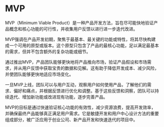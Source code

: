 # MVP

MVP（Minimum Viable Product）是一种产品开发方法，旨在尽可能快地验证产品概念和核心功能的可行性，并收集用户反馈以进行进一步迭代改进。

MVP强调在产品开发初期，聚焦于最基本、最关键的功能或特性，将其尽快构建成一个可用的原型或版本。这个原型只包含了产品的最核心功能，足以满足最基本的需求，但并不包含额外的复杂功能或细节。

通过推出MVP，产品团队能够更快地将产品推向市场，验证产品假设和市场需求，并从用户反馈中获取宝贵的数据和见解。这有助于降低开发成本、减少风险，并使团队能够更快地适应市场变化。

一旦MVP上线，团队可以与用户互动，观察用户如何使用产品，了解他们的需求、偏好和痛点，并根据反馈进行优化和调整。基于这些反馈和洞察，团队可以持续迭代、增加新功能或改进现有功能，逐步完善产品。

MVP的目标是通过快速验证核心功能的有效性，减少资源浪费，提高开发效率，并确保最终产品能够真正满足用户需求。它是敏捷开发和用户中心设计方法的重要组成部分，被广泛应用于创业公司、新产品开发和快速迭代的项目中。

